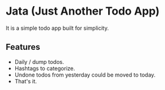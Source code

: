 # Jata (Just Another Todo App)

It is a simple todo app built for simplicity.

## Features
- Daily / dump todos.
- Hashtags to categorize.
- Undone todos from yesterday could be moved to today.
- That's it.
